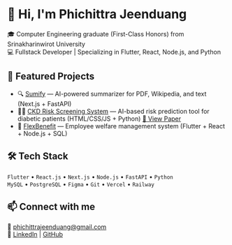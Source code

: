 # 👋 Hi, I'm Phichittra Jeenduang

🎓 Computer Engineering graduate (First-Class Honors) from Srinakharinwirot University  
💻 Fullstack Developer | Specializing in Flutter, React, Node.js, and Python

## 🌟 Featured Projects
- 🔍 [Sumify](https://github.com/hasegawaren/sumify) — AI-powered summarizer for PDF, Wikipedia, and text (Next.js + FastAPI)
- 👩‍⚕️ [CKD Risk Screening System](https://github.com/hasegawaren/ckd-screening) — AI-based risk prediction tool for diabetic patients (HTML/CSS/JS + Python) [📄 View Paper](https://thaihta.org/journal/file/files/ThaiHTJ_5-2-06.pdf)
- 🏥 [FlexBenefit](https://github.com/hasegawaren/flexbenefit) — Employee welfare management system (Flutter + React + Node.js + SQL)

## 🛠 Tech Stack
`Flutter` • `React.js` • `Next.js` • `Node.js` • `FastAPI` • `Python`  
`MySQL` • `PostgreSQL` • `Figma` • `Git` • `Vercel` • `Railway`

## 📫 Connect with me
📧 phichittrajeenduang@gmail.com  
🔗 [LinkedIn](https://www.linkedin.com/in/phichittra-jeenduang-8363282a2/) | [GitHub](https://github.com/hasegawaren)
